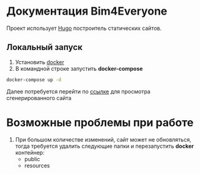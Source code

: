 # Документация Bim4Everyone

Проект использует [Hugo](https://gohugo.io/) построитель статических сайтов.

## Локальный запуск

1. Установить [docker](https://www.docker.com/products/docker-desktop/)
2. В командной строке запустить **docker-compose**

```bash
docker-compose up -d
```

Далее потребуется перейти по [ссылке](http://localhost:1313) для просмотра сгенерированного сайта 

# Возможные проблемы при работе

1. При большом количестве изменений, сайт может не обновляться,
тогда требуется удалить следующие папки и перезапустить **docker** контейнер:
   - public
   - resources
